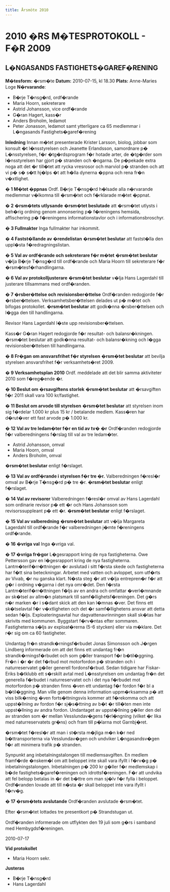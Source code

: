 ```yaml
---
title: Årsmöte 2010
---
```

<h1>2010 �RS M�TESPROTOKOLL - F�R 2009</h1>
<h2>L�NGASANDS FASTIGHETS�GAREF�RENING</h2>
<p><strong>M�tesform:</strong> �rsm�te
<strong> Datum:</strong> 2010-07-15, kl 18.30
<strong> Plats:</strong> Anne-Maries Loge
<strong>N�rvarande</strong>:</p>

<ul>
	<li>B�rje T�nsg�rd, ordf�rande</li>
	<li>Maria Hoorn, sekreterare</li>
	<li>Astrid Johansson, vice ordf�rande</li>
	<li>G�ran Hagert, kass�r</li>
	<li>Anders Broholm, ledamot</li>
	<li>Peter Jonasson, ledamot samt ytterligare ca 65 medlemmar i L�ngasands Fastighets�garef�rening</li>
</ul>
<p><strong>Inledning</strong>
Innan m�tet presenterade Krister Larsson, biolog, jobbar som konsult �t l�nsstyrelsen och Jeanette Erlandsson, samordnare p� L�nsstyrelsen, f�r �tg�rdsprogram f�r hotade arter, de �tg�rder som l�nsstyrelsen har gjort p� stranden och �ngarna. De p�pekade extra noga att det �r till�tet att rycka vresrosor och marviol p� stranden och att vi p� s� s�tt hj�lps �t att h�lla dynerna �ppna och rena fr�n v�xtlighet.</p>
<p><strong>� 1 M�tet �ppnas</strong>
Ordf. B�rje T�nsg�rd h�lsade alla n�rvarande medlemmar v�lkomna till �rsm�tet och f�rklarade m�tet �ppnat.</p>
<p><strong>� 2 �rsm�tets utlysande</strong>
<strong>�rsm�tet beslutade</strong> att �rsm�tet utlysts i beh�rig ordning genom annonsering p� f�reningens hemsida, affischering p� f�reningens informationstavlor och i informationsbroschyr.</p>
<p><strong>� 3 Fullmakter</strong>
Inga fullmakter har inkommit.</p>
<p><strong>� 4 Fastst�llande av �rendelistan</strong>
<strong>�rsm�tet beslutar</strong> att fastst�lla den uppl�sta f�redragningslistan.</p>
<p><strong>� 5 Val av ordf�rande och sekreterare f�r m�tet</strong>
<strong>�rsm�tet beslutar</strong> v�lja B�rje T�nsg�rd till ordf�rande och Maria Hoorn till sekreterare f�r �rsm�tesf�rhandlingarna.</p>
<p><strong>� 6 Val av protokolljusterare</strong>
<strong>�rsm�tet beslutar</strong> v�lja Hans Lagerdahl till justerare tillsammans med ordf�randen.</p>
<p><strong>� 7 �rsber�ttelse och revisionsber�ttelse</strong>
Ordf�randen redogjorde f�r �rsber�ttelsen.
Verksamhetsber�ttelsen delades ut p� m�tet och bifogas protokollet.
<strong>�rsm�tet beslutar</strong> att godk�nna �rsber�ttelsen och l�gga den till handlingarna.</p>
<p>Revisor Hans Lagerdahl l�ste upp revisionsber�ttelsen.</p>
<p>Kass�r G�ran Hagert redogjorde f�r resultat- och balansr�kningen.
�rsm�tet beslutar att godk�nna resultat- och balansr�kning och l�gga revisionsber�ttelsen till handlingarna.</p>
<p><strong>� 8 Fr�gan om ansvarsfrihet f�r styrelsen</strong>
<strong>�rsm�tet beslutar</strong> att bevilja styrelsen ansvarsfrihet f�r verksamhets�ret 2009.</p>
<p><strong>� 9 Verksamhetsplan 2010</strong>
Ordf. meddelade att det blir samma aktiviteter 2010 som f�reg�ende �r.</p>
<p><strong>� 10 Beslut om �rsavgiftens storlek</strong>
<strong>�rsm�tet beslutar</strong> att �rsavgiften f�r 2011 skall vara 100 kr/fastighet.</p>
<p><strong>� 11 Beslut om arvode till styrelsen</strong>
<strong>�rsm�tet beslutar</strong> att styrelsen inom sig f�rdelar 1.000 kr plus 15 kr / betalande medlem.
Kass�ren har d�rut�ver ett fast arvode p� 1.000 kr.</p>
<p><strong>� 12 Val av tre ledam�ter f�r en tid av tv� �r</strong>
Ordf�randen redogjorde f�r valberedningens f�rslag till val av tre ledam�ter.</p>

<ul>
	<li>Astrid Johansson, omval</li>
	<li>Maria Hoorn, omval</li>
	<li>Anders Broholm, omval</li>
</ul>
<p><strong> �rsm�tet beslutar</strong> enligt f�rslaget.</p>
<p><strong>� 13 Val av ordf�rande i styrelsen f�r tre �r.</strong>
Valberedningen f�resl�r omval av B�rje T�nsg�rd p� tre �r.
<strong>�rsm�tet beslutar</strong> enligt f�rslaget.</p>
<p><strong>� 14 Val av revisorer</strong>
Valberedningen f�resl�r omval av Hans Lagerdahl som ordinarie revisor p� ett �r och Hans Johansson som revisorssuppleant p� ett �r.
<strong>�rsm�tet beslutar</strong> enligt f�rslaget.</p>
<p><strong>� 15 Val av valberedning</strong>
<strong>�rsm�tet beslutar</strong> att v�lja Margareta Lagerdahl till ordf�rande f�r valberedningen j�mte f�reningens ordf�rande.</p>
<p><strong>� 16 �vriga val</strong>
Inga �vriga val.</p>
<p><strong>� 17 �vriga fr�gor</strong>
L�gesrapport kring de nya fastigheterna.
Owe Pettersson gav en l�gesrapport kring de nya fastigheterna. Lantm�terif�rr�ttningen �r avslutad i sitt f�rsta skede och fastigheterna har f�tt sina beteckningar. Arbetet med vatten och avloppet, som utf�rts av Vivab, �r nu ganska klart. N�sta steg �r att v�lja entrepren�r f�r att g�r i ordning v�garna i det nya omr�det. Den f�rsta Lantm�terif�rr�ttningen f�ljs av en andra och omfattar �verl�mnande av sk�tsel av allm�n platsmark till samf�llighetsf�reningen. Det g�rs n�r marken �r i s�dant skick att den kan l�mnas �ver. Det finns ett sk�tselavtal f�r v�xtligheten och det �r samf�llighetens ansvar att detta sedan f�ljs. Exploateringsavtal hur dagvattenavrinningen skall sk�tas har skrivits med kommunen. Byggstart f�rv�ntas efter sommaren. Fastigheterna s�ljs av exploat�rerna (5-6 stycken) eller via m�klare. Det r�r sig om ca 60 fastigheter.</p>
<p>Undantag fr�n strandk�rningsf�rbudet
Jonas Simonsson och J�rgen Lindberg informerade om att det finns ett undantag fr�n strandk�rningsf�rbudet och som g�ller transport f�r b�til�ggning. Fr�n i �r �r det f�rbud mot motorfordon p� stranden och i naturreservatet g�ller generell fordonsf�rbud. Sedan tidigare har Fiskar-Eriks b�tklubb ett s�rskilt avtal med L�nsstyrelsen om undantag fr�n det generella f�rbudet i naturreservatet och i det nya f�rbudet mot motorfordon p� stranden finns �ven ett undantag f�r fordon f�r bl a b�til�ggning. Man ville genom denna information uppm�rksamma p� att viss bilk�rning �ven forts�ttningsvis kommer att f�rekomma och att uppst�llning av fordon f�r sj�s�ttning av b�t �r till�ten men inte uppst�llning av andra fordon. Undantaget av uppst�llning g�ller den del av stranden som �r mellan Vesslundav�gens f�rl�ngning (vilket �r lika med naturreservatets gr�ns) och fram till p�larna mot Garnbj�ret.</p>
<p>�rsm�tet f�resl�r att man i st�rsta m�jliga m�n k�r ned b�ttransporterna via Vesslundav�gen och undviker L�ngasandsv�gen f�r att minimera trafik p� stranden.</p>
<p>Synpunkt ang inbetalningstalongen till medlemsavgiften.
En medlem framf�rde �nskem�l om att beloppet inte skall vara ifyllt i f�rv�g p� inbetalningstalongen. Inbetalningen p� 200 kr g�ller f�r medlemskap i b�de fastighets�garef�reningen och idrottsf�reningen. F�r att undvika att fel belopp betalas in �r det b�ttre om man sj�lv f�r fylla i beloppet. Ordf�randen lovade att till n�sta �r skall beloppet inte vara ifyllt i f�rv�g.</p>
<p><strong>� 17 �rsm�tets avslutande</strong>
Ordf�randen avslutade �rsm�tet.</p>
<p>Efter �rsm�tet lottades tre presentkort p� Strandstugan ut.</p>
<p>Ordf�randen informerade om utflykten den 19 juli som g�rs i samband med Hembygdsf�reningen.</p>
<p>2010-07-17</p>
<p><strong>Vid protokollet</strong></p>

<ul>
	<li>Maria Hoorn sekr.</li>
</ul>
<p><strong>Justeras</strong></p>

<ul>
	<li>B�rje T�nsg�rd</li>
	<li>Hans Lagerdahl</li>
</ul>